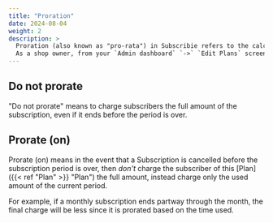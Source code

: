 ```yaml
---
title: "Proration"
date: 2024-08-04
weight: 2
description: >
  Proration (also known as "pro-rata") in Subscribie refers to the calculation of a charge according to the amount a Subscription has been used in relation to time.
  As a shop owner, from your `Admin dashboard` `->` `Edit Plans` screen, you can configure a Plan to either "Do not prorate" or "Prorate".
---
```



## Do not prorate

"Do not prorate" means to charge subscribers the full amount of the subscription, even if it ends before the period is over.


## Prorate (on)

Prorate (on) means in the event that a Subscription is cancelled before the subscription period is over, then *don't* charge the subscriber of this [Plan]({{< ref "Plan" >}} "Plan") the full 
amount, instead charge only the used amount of the current period.

For example, if a monthly subscription ends partway through the month, the final charge will be less since it is prorated based on the time used.

